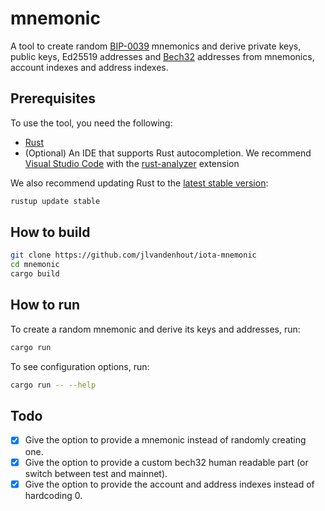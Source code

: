 # mnemonic

A tool to create random [BIP-0039](https://github.com/bitcoin/bips/blob/master/bip-0039.mediawiki) mnemonics and derive private keys, public keys, Ed25519 addresses and [Bech32](https://github.com/bitcoin/bips/blob/master/bip-0173.mediawiki) addresses from mnemonics, account indexes and address indexes.

## Prerequisites
To use the tool, you need the following:
- [Rust](https://www.rust-lang.org/tools/install)
- (Optional) An IDE that supports Rust autocompletion. We recommend [Visual Studio Code](https://code.visualstudio.com/Download) with the [rust-analyzer](https://marketplace.visualstudio.com/items?itemName=matklad.rust-analyzer) extension

We also recommend updating Rust to the [latest stable version](https://github.com/rust-lang/rustup.rs#keeping-rust-up-to-date):

```bash
rustup update stable
```

## How to build
```bash
git clone https://github.com/jlvandenhout/iota-mnemonic
cd mnemonic
cargo build
```

## How to run
To create a random mnemonic and derive its keys and addresses, run:
```bash
cargo run
```

To see configuration options, run:
```bash
cargo run -- --help
```


## Todo
- [x] Give the option to provide a mnemonic instead of randomly creating one.
- [x] Give the option to provide a custom bech32 human readable part (or switch between test and mainnet).
- [x] Give the option to provide the account and address indexes instead of hardcoding 0.
